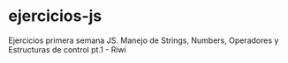 # ejercicios-js
Ejercicios primera semana JS. Manejo de Strings, Numbers, Operadores y Estructuras de control pt.1 - Riwi
